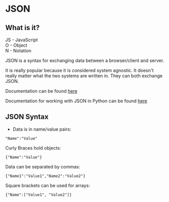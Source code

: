 # JSON

## What is it?

JS - JavaScript <br>
O - Object <br>
N - Notation

JSON is a syntax for exchanging data between a browser/client and server.

It is really popular because it is considered system agnostic. It doesn't really matter what the two systems are written in. They can both exchange JSON.

Documentation can be found [here](https://www.json.org/)

Documentation for working with JSON in Python can be found [here](https://docs.python.org/3/library/json.html)

## JSON Syntax

- Data is in name/value pairs:
```
"Name":"Value"
```
Curly Braces hold objects:
```
{"Name":"Value"}
```
Data can be separated by commas:
```
{"Name1":"Value1","Name2":"Value2"}
```
Square brackets can be used for arrays:
```
{"Name":["Value1", "Value2"]}
```